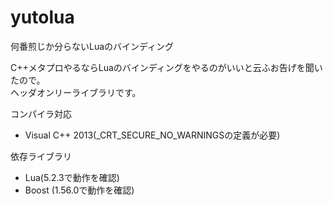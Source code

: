 yutolua
=======

何番煎じか分らないLuaのバインディング

C++メタプロやるならLuaのバインディングをやるのがいいと云ふお告げを聞いたので。  
ヘッダオンリーライブラリです。

コンパイラ対応  
* Visual C++ 2013(_CRT_SECURE_NO_WARNINGSの定義が必要)

依存ライブラリ  
* Lua(5.2.3で動作を確認)  
* Boost (1.56.0で動作を確認)
